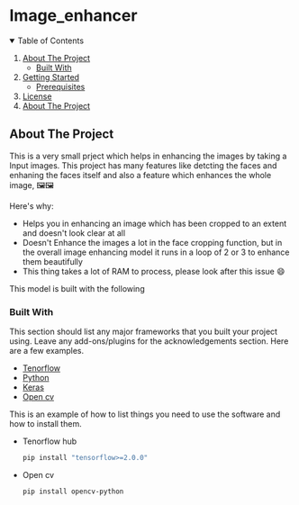 # Image_enhancer

<details open="open">
  <summary>Table of Contents</summary>
  <ol>
    <li>
      <a href="#about-the-project">About The Project</a>
      <ul>
        <li><a href="#built-with">Built With</a></li>
      </ul>
    </li>
    <li>
      <a href="#getting-started">Getting Started</a>
      <ul>
        <li><a href="#prerequisites">Prerequisites</a></li>
      </ul>
    </li>
    <li><a href="https://github.com/rohitkumar9989/Image_enhancer/blob/main/LICENSE">License</a></li>
    <li><a href="#About the project">About The Project</a></li>
  </ol>
</details>

## About The Project

This is a very small prject which helps in enhancing the images by taking a Input images. This project has many features like detcting the faces and enhaning the faces itself
and also a feature which enhances the whole image, 🖼🖼

Here's why:
* Helps you in enhancing an image which has been cropped to an extent and doesn't look clear at all
* Doesn't Enhance the images a lot in the face cropping function, but in the overall image enhancing model it runs in a loop of 2 or 3 to enhance them beautifully
* This thing takes a lot of RAM to process, please look after this issue :smile:

This model is built with the following
### Built With

This section should list any major frameworks that you built your project using. Leave any add-ons/plugins for the acknowledgements section. Here are a few examples.
* [Tenorflow](https://www.tensorflow.org/)
* [Python](https://www.python.org/)
* [Keras](https://keras.io/)
* [Open cv](https://opencv.org/)


This is an example of how to list things you need to use the software and how to install them.
* Tenorflow hub 
  ```sh
  pip install "tensorflow>=2.0.0"
  ```
* Open cv
  ```sh
  pip install opencv-python
  ```
  

  
 
